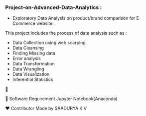 ### Project-on-Advanced-Data-Analytics :
* Exploratory Data Analysis on product/brand comparison for E-Commerce website.

This project includes the process of data analysis such as :
* Data Collection using web scarping
* Data Cleansing
* Finding Missing data
* Error analysis
* Data Transformation
* Data Wrangling
* Data Visualization
* Inferential Statistics

🚀

🔑 Software Requirement
Jupyter Notebook(Anaconda)

❤️ Contributor
Made by SAADURYA K V
